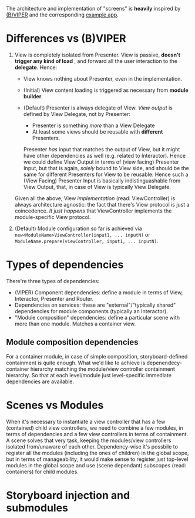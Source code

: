 The architecture and implementation of "screens" is **heavily** inspired by [(B)VIPER](https://skillsmatter.com/skillscasts/7931-mastering-reuse-a-journey-into-application-modularization-with-viper) and the corresponding [example app](https://github.com/nzaghini/b-viper#bviper-design-example-a-simple-weather-application).

# Differences vs (B)VIPER

1. View is completely isolated from Presenter. View is passive, **doesn't trigger any kind of load** , and forward all the user interaction to the **delegate**. Hence:
    
   * View knows nothing about Presenter, even in the implementation.
   * (Initial) View content loading is triggered as necessary from **module builder**.
   * (Default) Presenter is always delegate of View. *View output* is defined by View Delegate, not by Presenter:
        
      *  Presenter is something *more* than a View Delegate
      *  At least some views should be reusable with **different** Presenters.
    
     Presenter *has* input that matches the output of View, but it might have other dependencies as well (e.g. related to Interactor). Hence we could define View Output in terms of (view facing) Presenter Input, but that is again, *solely* bound to View side, and should be the same for different Presenters for View to be reusable. Hence such a (View Facing) Presenter Input is basically indistinguashable from View Output, that, in case of View is typically View Delegate.
      
   Given all the above, View *implementation* (read: ViewController) is always architecture agnostic: the fact that there's View protocol is just a coincedence. *It just happens* that ViewController implements the module-specific View protocol.
    
2. (Default) Module configuration so far is achieved via `new<ModuleName>ViewController(input1, ... inputN)` or `ModuleName.prepare(viewController, input1, ... inputN)`.

# Types of dependencies

There're three types of dependencies:

- (VIPER) Component dependencies: define a module in terms of View, Interactor, Presenter and Router.
- Dependencies on services: these are "external"/"typically shared" dependencies for module components (typically an Interactor).
- "Module composition" dependencies: define a particular scene with more than one module. Matches a container view.

## Module composition dependencies

For a container module, in case of simple composition, storyboard-defined containment is quite enough. What we'd like to achieve is depenendecy-container hierarchy matching the module/view controller containment hierarchy. So that at each level/module just level-specific immediate dependencies are available.

# Scenes vs Modules

When it's necessary to instantiate a view controller that has a few (contained) child view controllers, we need to combine a few modules, in terms of dependencies and a few view controllers in terms of containment. A scene solves that very task, keeping the modules/view controllers isolated from/unaware of each other. Dependency-wise it's possbile to register all the modules (including the ones of children) in the global scope, but in terms of manageability, it would make sense to register just top-level modules in the global scope and use (scene dependant) subscopes (read: containers) for child modules.

# Storyboard injection and submodules

